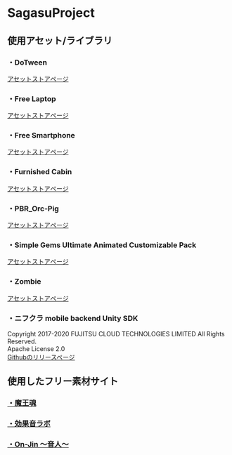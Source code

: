 # SagasuProject
## 使用アセット/ライブラリ
### ・DoTween
[アセットストアページ](https://assetstore.unity.com/packages/tools/animation/dotween-hotween-v2-27676)
### ・Free Laptop
[アセットストアページ](https://assetstore.unity.com/packages/3d/props/electronics/free-laptop-90315)
### ・Free Smartphone
[アセットストアページ](https://assetstore.unity.com/packages/3d/props/electronics/free-smartphone-90324)
### ・Furnished Cabin
[アセットストアページ](https://assetstore.unity.com/packages/3d/environments/urban/furnished-cabin-71426)
### ・PBR_Orc-Pig
[アセットストアページ](https://assetstore.unity.com/packages/3d/characters/creatures/pbr-orc-pig-109248)
### ・Simple Gems Ultimate Animated Customizable Pack
[アセットストアページ](https://assetstore.unity.com/packages/3d/props/simple-gems-ultimate-animated-customizable-)
### ・Zombie
[アセットストアページ](https://assetstore.unity.com/packages/3d/characters/humanoids/zombie-30232)
### ・ニフクラ mobile backend Unity SDK
Copyright 2017-2020 FUJITSU CLOUD TECHNOLOGIES LIMITED All Rights Reserved.  
Apache License 2.0  
[Githubのリリースページ](https://github.com/NIFCLOUD-mbaas/ncmb_unity/releases)
## 使用したフリー素材サイト
### [・魔王魂](https://maoudamashii.jokersounds.com/)
### [・効果音ラボ](https://soundeffect-lab.info/)
### [・On-Jin 〜音人〜](https://on-jin.com/)
